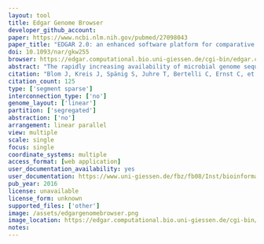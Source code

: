 ```yaml
---
layout: tool 
title: Edgar Genome Browser
developer_github_account: 
paper: https://www.ncbi.nlm.nih.gov/pubmed/27098043
paper_title: "EDGAR 2.0: an enhanced software platform for comparative gene content analyses."
doi: 10.1093/nar/gkw255
browser: https://edgar.computational.bio.uni-giessen.de/cgi-bin/edgar.cgi?action=view&type=genomeBrowser&project=EDGAR_Aerococcus
abstract: "The rapidly increasing availability of microbial genome sequences has led to a growing demand for bioinformatics software tools that support the functional analysis based on the comparison of closely related genomes. By utilizing comparative approaches on gene level it is possible to gain insights into the core genes which represent the set of shared features for a set of organisms under study. Vice versa singleton genes can be identified to elucidate the specific properties of an individual genome. Since initial publication, the EDGAR platform has become one of the most established software tools in the field of comparative genomics. Over the last years, the software has been continuously improved and a large number of new analysis features have been added. For the new version, EDGAR 2.0, the gene orthology estimation approach was newly designed and completely re-implemented. Among other new features, EDGAR 2.0 provides extended phylogenetic analysis features like AAI (Average Amino Acid Identity) and ANI (Average Nucleotide Identity) matrices, genome set size statistics and modernized visualizations like interactive synteny plots or Venn diagrams. Thereby, the software supports a quick and user-friendly survey of evolutionary relationships between microbial genomes and simplifies the process of obtaining new biological insights into their differential gene content. All features are offered to the scientific community via a web-based and therefore platform-independent user interface, which allows easy browsing of precomputed datasets. The web server is accessible at http://edgar.computational.bio."
citation: "Blom J, Kreis J, Spänig S, Juhre T, Bertelli C, Ernst C, et al. EDGAR 2.0: an enhanced software platform for comparative gene content analyses. Nucleic Acids Res. academic.oup.com; 2016;44: W22–8."
citation_count: 125
type: ['segment sparse']
interconnection_type: ['no']
genome_layout: ['linear']
partition: ['segregated']
abstraction: ['no']
arrangement: linear parallel
view: multiple
scale: single
focus: single
coordinate_systems: multiple
access_format: [web application]
user_documentation_availability: yes
user_documentation: https://www.uni-giessen.de/fbz/fb08/Inst/bioinformatik/software/EDGAR/documentation
pub_year: 2016
license: unavailable
license_form: unknown
supported_files: ['other']
image: /assets/edgargenomebrowser.png
image_location: https://edgar.computational.bio.uni-giessen.de/cgi-bin/edgar.cgi
notes: 
---
```

